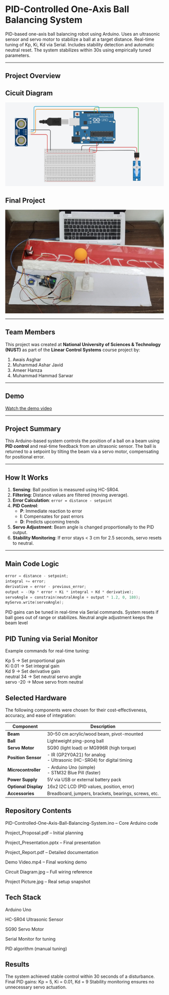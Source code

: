 # PID-Controlled One-Axis Ball Balancing System

PID-based one-axis ball balancing robot using Arduino. Uses an ultrasonic sensor and servo motor to stabilize a ball at a target distance. Real-time tuning of Kp, Ki, Kd via Serial. Includes stability detection and automatic neutral reset. The system stabilizes within 30s using empirically tuned parameters.

---

## Project Overview


## Cicuit Diagram

![Circuit Diagram](Circuit%20Diagram.jpg)

## Final Project

![Project Demo](Project%20Picture.jpg)

---

## Team Members

This project was created at **National University of Sciences & Technology (NUST)** as part of the **Linear Control Systems** course project by:


1. Awais Asghar  
2. Muhammad Ashar Javid  
3. Ameer Hamza  
4. Muhammad Hammad Sarwar  

---

## Demo

[Watch the demo video](Demo%20Video.mp4)

---

## Project Summary

This Arduino-based system controls the position of a ball on a beam using **PID control** and real-time feedback from an ultrasonic sensor. The ball is returned to a setpoint by tilting the beam via a servo motor, compensating for positional error.

---

## How It Works

1. **Sensing**: Ball position is measured using HC-SR04.
2. **Filtering**: Distance values are filtered (moving average).
3. **Error Calculation**: `error = distance - setpoint`
4. **PID Control**:
   - **P**: Immediate reaction to error
   - **I**: Compensates for past errors
   - **D**: Predicts upcoming trends
5. **Servo Adjustment**: Beam angle is changed proportionally to the PID output.
6. **Stability Monitoring**: If error stays < 3 cm for 2.5 seconds, servo resets to neutral.

---

## Main Code Logic

```cpp
error = distance - setpoint;
integral += error;
derivative = error - previous_error;
output = -(Kp * error + Ki * integral + Kd * derivative);
servoAngle = constrain(neutralAngle + output * 1.2, 0, 180);
myServo.write(servoAngle);
```

PID gains can be tuned in real-time via Serial commands.
System resets if ball goes out of range or stabilizes.
Neutral angle adjustment keeps the beam level


## PID Tuning via Serial Monitor
Example commands for real-time tuning:

Kp 5         → Set proportional gain  
Ki 0.01      → Set integral gain  
Kd 9         → Set derivative gain  
neutral 34   → Set neutral servo angle  
servo -20    → Move servo from neutral


## Selected Hardware

The following components were chosen for their cost-effectiveness, accuracy, and ease of integration:

| Component            | Description                                                             |
| -------------------- | ----------------------------------------------------------------------- |
| **Beam**             | 30–50 cm acrylic/wood beam, pivot-mounted                               |
| **Ball**             | Lightweight ping-pong ball                                              |
| **Servo Motor**      | SG90 (light load) or MG996R (high torque)                               |
| **Position Sensor**  | - IR (GP2Y0A21) for analog<br>- Ultrasonic (HC-SR04) for digital timing |
| **Microcontroller**  | - Arduino Uno (simple)<br>- STM32 Blue Pill (faster)                    |
| **Power Supply**     | 5V via USB or external battery pack                                     |
| **Optional Display** | 16x2 I2C LCD (PID values, position, error)                              |
| **Accessories**      | Breadboard, jumpers, brackets, bearings, screws, etc.                   |


## Repository Contents

PID-Controlled-One-Axis-Ball-Balancing-System.ino – Core Arduino code

Project_Proposal.pdf – Initial planning

Project_Presentation.pptx – Final presentation

Project_Report.pdf – Detailed documentation

Demo Video.mp4 – Final working demo

Circuit Diagram.jpg – Full wiring reference

Project Picture.jpg – Real setup snapshot

## Tech Stack

Arduino Uno

HC-SR04 Ultrasonic Sensor

SG90 Servo Motor

Serial Monitor for tuning

PID algorithm (manual tuning)

## Results
The system achieved stable control within 30 seconds of a disturbance.
Final PID gains: Kp = 5, Ki = 0.01, Kd = 9
Stability monitoring ensures no unnecessary servo actuation.



